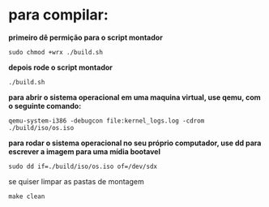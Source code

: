 # para compilar:

**primeiro dê permição para o script montador**
```
sudo chmod +wrx ./build.sh
```

**depois rode o script montador**
```
./build.sh
```

**para abrir o sistema operacional em uma maquina virtual, use qemu, com o seguinte comando:**
```
qemu-system-i386 -debugcon file:kernel_logs.log -cdrom ./build/iso/os.iso
```

**para rodar o sistema operacional no seu próprio computador, use dd para escrever a imagem para uma mídia bootavel**
```
sudo dd if=./build/iso/os.iso of=/dev/sdx
```

se quiser limpar as pastas de montagem
```
make clean
```
<br>
